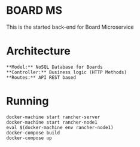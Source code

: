 # BOARD MS

This is the started back-end for Board Microservice


# Architecture
	**Model:** NoSQL Database for Boards
	**Controller:** Business logic (HTTP Methods)
	**Routes:** API REST based


# Running

    docker-machine start rancher-server
    docker-machine start rancher-node1
    eval $(docker-machine env rancher-node1)
    docker-compose build
    docker-compose up
    


